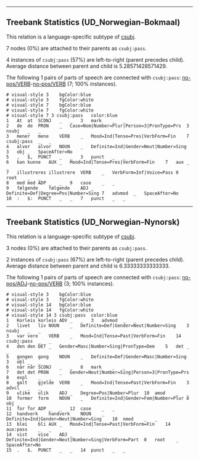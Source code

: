 

--------------------------------------------------------------------------------

## Treebank Statistics (UD_Norwegian-Bokmaal)

This relation is a language-specific subtype of [csubj]().

7 nodes (0%) are attached to their parents as `csubj:pass`.

4 instances of `csubj:pass` (57%) are left-to-right (parent precedes child).
Average distance between parent and child is 5.28571428571429.

The following 1 pairs of parts of speech are connected with `csubj:pass`: [no-pos/VERB]()-[no-pos/VERB]() (7; 100% instances).


~~~ conllu
# visual-style 3	bgColor:blue
# visual-style 3	fgColor:white
# visual-style 7	bgColor:blue
# visual-style 7	fgColor:white
# visual-style 7 3 csubj:pass	color:blue
1	At	at	SCONJ	_	_	3	mark	_	_
2	de	de	PRON	_	Case=Nom|Number=Plur|Person=3|PronType=Prs	3	nsubj	_	_
3	mener	mene	VERB	_	Mood=Ind|Tense=Pres|VerbForm=Fin	7	csubj:pass	_	_
4	alvor	alvor	NOUN	_	Definite=Ind|Gender=Neut|Number=Sing	3	obj	_	SpaceAfter=No
5	,	$,	PUNCT	_	_	3	punct	_	_
6	kan	kunne	AUX	_	Mood=Ind|Tense=Pres|VerbForm=Fin	7	aux	_	_
7	illustreres	illustrere	VERB	_	VerbForm=Inf|Voice=Pass	0	root	_	_
8	med	med	ADP	_	_	9	case	_	_
9	følgende	følgende	ADJ	_	Definite=Def|Degree=Pos|Number=Sing	7	advmod	_	SpaceAfter=No
10	:	$:	PUNCT	_	_	7	punct	_	_

~~~




--------------------------------------------------------------------------------

## Treebank Statistics (UD_Norwegian-Nynorsk)

This relation is a language-specific subtype of [csubj]().

3 nodes (0%) are attached to their parents as `csubj:pass`.

2 instances of `csubj:pass` (67%) are left-to-right (parent precedes child).
Average distance between parent and child is 6.33333333333333.

The following 1 pairs of parts of speech are connected with `csubj:pass`: [no-pos/ADJ]()-[no-pos/VERB]() (3; 100% instances).


~~~ conllu
# visual-style 3	bgColor:blue
# visual-style 3	fgColor:white
# visual-style 14	bgColor:blue
# visual-style 14	fgColor:white
# visual-style 14 3 csubj:pass	color:blue
1	Korleis	korleis	ADV	_	_	3	advmod	_	_
2	livet	liv	NOUN	_	Definite=Def|Gender=Neut|Number=Sing	3	nsubj	_	_
3	var	vere	VERB	_	Mood=Ind|Tense=Past|VerbForm=Fin	14	csubj:pass	_	_
4	den	den	DET	_	Gender=Masc|Number=Sing|PronType=Dem	5	det	_	_
5	gongen	gong	NOUN	_	Definite=Def|Gender=Masc|Number=Sing	3	obl	_	_
6	når	når	SCONJ	_	_	8	mark	_	_
7	det	det	PRON	_	Gender=Neut|Number=Sing|Person=3|PronType=Prs	8	expl	_	_
8	galt	gjelde	VERB	_	Mood=Ind|Tense=Past|VerbForm=Fin	3	advcl	_	_
9	ulike	ulik	ADJ	_	Degree=Pos|Number=Plur	10	amod	_	_
10	former	form	NOUN	_	Definite=Ind|Gender=Fem|Number=Plur	8	obj	_	_
11	for	for	ADP	_	_	12	case	_	_
12	handverk	handverk	NOUN	_	Definite=Ind|Gender=Neut|Number=Sing	10	nmod	_	_
13	blei	bli	AUX	_	Mood=Ind|Tense=Past|VerbForm=Fin	14	aux:pass	_	_
14	vist	vise	ADJ	_	Definite=Ind|Gender=Neut|Number=Sing|VerbForm=Part	0	root	_	SpaceAfter=No
15	.	$.	PUNCT	_	_	14	punct	_	_

~~~


